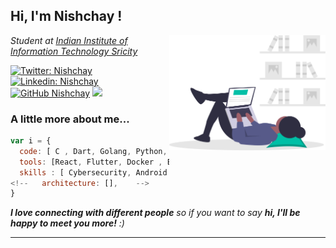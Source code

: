 <h2> Hi, I'm  Nishchay !</h2>
<img align='right' src="https://github.com/codernishchay/codernishchay/blob/main/undraw_researching_22gp.svg" width="250">
<p><em>Student at <a href="http://iiits.in/">Indian Institute of Information Technology Sricity</a>
</em></p>

[![Twitter: Nishchay](https://img.shields.io/twitter/follow/nishchay_v_?style=social)](https://twitter.com/nishchay_v_)
[![Linkedin: Nishchay](https://img.shields.io/badge/-nishchay-blue?style=flat-square&logo=Linkedin&logoColor=white&link=https://www.linkedin.com/in/nishchay-verma-5a4a19193/)](https://www.linkedin.com/in/nishchay-verma-5a4a19193/)
[![GitHub Nishchay](https://img.shields.io/github/followers/codernishchay?label=follow&style=social)](https://github.com/codernishchay)
![](https://komarev.com/ghpvc/?username=codernishchay&color=green)

###  A little more about me...  

```javascript
var i = {
  code: [ C , Dart, Golang, Python, Bash, JavaScript, C++, TypeScript],
  tools: [React, Flutter, Docker , Express, GraphQL, RestApi],
  skills : [ Cybersecurity, Android Development, Backend Development], 
<!--   architecture: [],    -->
}
```

<em><b>I love connecting with different people</b> so if you want to say <b>hi, I'll be happy to meet you more!</b> :)</em>

---
